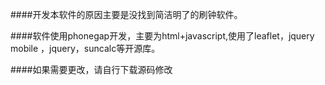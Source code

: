 ####开发本软件的原因主要是没找到简洁明了的刷钟软件。

####软件使用phonegap开发，主要为html+javascript,使用了leaflet，jquery mobile ，jquery，suncalc等开源库。

####如果需要更改，请自行下载源码修改